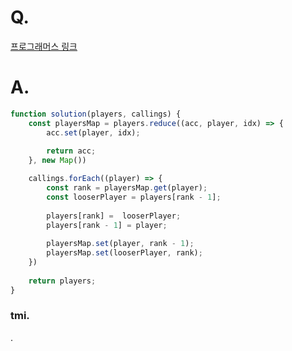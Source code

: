 # Q.
[프로그래머스 링크](https://school.programmers.co.kr/learn/courses/30/lessons/178871)

# A.
```js
function solution(players, callings) {    
    const playersMap = players.reduce((acc, player, idx) => {
        acc.set(player, idx);
        
        return acc;
    }, new Map())

    callings.forEach((player) => {
        const rank = playersMap.get(player);
        const looserPlayer = players[rank - 1];
        
        players[rank] =  looserPlayer;
        players[rank - 1] = player;
        
        playersMap.set(player, rank - 1);
        playersMap.set(looserPlayer, rank);
    })
    
    return players;
}
```

### tmi.
.
